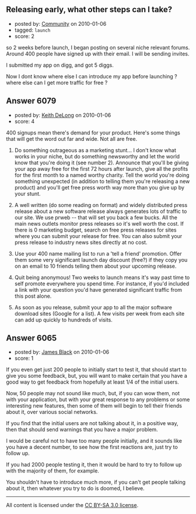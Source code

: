 ## Releasing early, what other steps can I take?

- posted by: [Community](https://stackexchange.com/users/-1/-1-community) on 2010-01-06
- tagged: `launch`
- score: 2

so 2 weeks before launch, I began posting on several niche relevant forums. Around 400 people have signed up with their email. I will be sending invites.

I submitted my app on digg, and got 5 diggs.

Now I dont know where else I can introduce my app before launching ? where else can I get more traffic for free ?


## Answer 6079

- posted by: [Keith DeLong](https://stackexchange.com/users/-1/888-keith-delong) on 2010-01-06
- score: 4

400 signups mean there's demand for your product. Here's some things that will get the word out far and wide. Not all are free.

1. Do something outrageous as a marketing stunt... I don't know what works in your niche, but do something newsworthy and let the world know that you're doing it (see number 2). Announce that you'll be giving your app away free for the first 72 hours after launch, give all the profits for the first month to a named worthy charity. Tell the world you're doing something unexpected (in addition to telling them you're releasing a new product) and you'll get free press worth way more than you give up by your stunt.

2. A well written (do some reading on format) and widely distributed press release about a new software release always generates lots of traffic to our site. We use prweb -- that will set you back a few bucks. All the main news outlets monitor press releases so it's well worth the cost. If there is 0 marketing budget, search on free press releases for sites where you can submit your release for free. You can also submit your press release to industry news sites directly at no cost.

3. Use your 400 name mailing list to run a 'tell a friend' promotion. Offer them some very significant launch day discount (free?) if they copy you on an email to 10 friends telling them about your upcoming release.

4. Quit being anonymous! Two weeks to launch means it's way past time to self promote everywhere you spend time. For instance, if you'd included a link with your question you'd have generated significant traffic from this post alone.

5. As soon as you release, submit your app to all the major software download sites (Google for a list). A few visits per week from each site can add up quickly to hundreds of visits.




## Answer 6065

- posted by: [James Black](https://stackexchange.com/users/-1/1074-james-black) on 2010-01-06
- score: 1

If you even get just 200 people to initially start to test it, that should start to give you some feedback, but, you will want to make certain that you have a good way to get feedback from hopefully at least 1/4 of the initial users.

Now, 50 people may not sound like much, but, if you can wow them, not with your application, but with your great response to any problems or some interesting new features, then some of them will begin to tell their friends about it, over various social networks.

If you find that the initial users are not talking about it, in a positive way, then that should send warnings that you have a major problem.

I would be careful not to have too many people initially, and it sounds like you have a decent number, to see how the first reactions are, just try to follow up.

If you had 2000 people testing it, then it would be hard to try to follow up with the majority of them, for example.

You shouldn't have to introduce much more, if you can't get people talking about it, then whatever you try to do is doomed, I believe.



---

All content is licensed under the [CC BY-SA 3.0 license](https://creativecommons.org/licenses/by-sa/3.0/).
